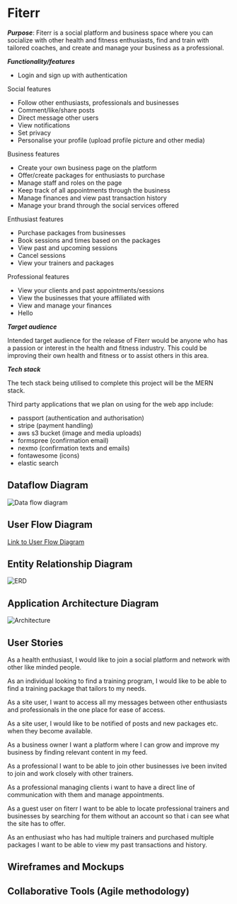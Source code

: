 
# Fiterr

_**Purpose**_: Fiterr is a social platform and business space where you can socialize with other health and fitness enthusiasts, find and train with tailored coaches, and create and manage your business as a professional.

_**Functionality/features**_
* Login and sign up with authentication

Social features
* Follow other enthusiasts, professionals and businesses
* Comment/like/share posts
* Direct message other users
* View notifications
* Set privacy
* Personalise your profile (upload profile picture and other media)

Business features
* Create your own business page on the platform
* Offer/create packages for enthusiasts to purchase
* Manage staff and roles on the page
* Keep track of all appointments through the business
* Manage finances and view past transaction history
* Manage your brand through the social services offered

Enthusiast features
* Purchase packages from businesses
* Book sessions and times based on the packages 
* View past and upcoming sessions
* Cancel sessions
* View your trainers and packages

Professional features
* View your clients and past appointments/sessions
* View the businesses that youre affiliated with
* View and manage your finances
* Hello


_**Target audience**_

Intended target audience for the release of Fiterr would be anyone who has a passion or interest in the health and fitness industry. This could be improving their own health and fitness or to assist others in this area.

_**Tech stack**_

The tech stack being utilised to complete this project will be the MERN stack.

Third party applications that we plan on using for the web app include:
* passport (authentication and authorisation)
* stripe (payment handling)
* aws s3 bucket (image and media uploads)
* formspree (confirmation email)
* nexmo (confirmation texts and emails)
* fontawesome (icons)
* elastic search

## Dataflow Diagram

![Data flow diagram](https://dl.dropboxusercontent.com/s/bbxazfj6w5p7q0a/Screen%20Shot%202019-12-03%20at%203.37.52%20pm.png?dl=0)

## User Flow Diagram

[Link to User Flow Diagram](https://dl.dropboxusercontent.com/s/xiasdltb0w7xlm6/Fiterr%20User%20Flow%20%281%29ss.png?dl=0)

## Entity Relationship Diagram

![ERD](https://dl.dropboxusercontent.com/s/7kzcntghzymru01/Screen%20Shot%202019-12-10%20at%202.08.43%20pm.png?dl=0)

## Application Architecture Diagram

![Architecture](https://dl.dropboxusercontent.com/s/3w2ws4g8zmjp8l9/Screen%20Shot%202019-12-04%20at%2011.26.25%20am.png?dl=0)

## User Stories

As a health enthusiast, I would like to join a social platform and network with other like minded people.

As an individual looking to find a training program, I would like to be able to find a training package that tailors to my needs.

As a site user, I want to access all my messages between other enthusiasts and professionals in the one place for ease of access.

As a site user, I would like to be notified of posts and new packages etc. when they become available.

As a business owner I want a platform where I can grow and improve my business by finding relevant content in my feed.

As a professional I want to be able to join other businesses ive been invited to join and work closely with other trainers. 

As a professional managing clients i want to have a direct line of communication with them and manage appointments.

As a guest user on fiterr I want to be able to locate professional trainers and businesses by searching for them without an account so that i can see what the site has to offer.

As an enthusiast who has had multiple trainers and purchased multiple packages I want to be able to view my past transactions and history.


## Wireframes and Mockups

## Collaborative Tools (Agile methodology)